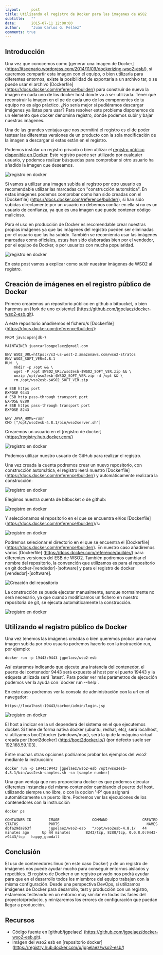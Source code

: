 ```yaml
---
layout:     post
title: Utilizando el registro de Docker para las imagenes de WSO2
subtitle:   ""
date:       2015-07-11 12:00:00
author:     "Juan Carlos G. Peláez"
comments: true
---
```


## Introducción

Una vez que conocemos como [generar una imagen de Docker] (https://itscenario.wordpress.com/2014/11/09/dockerizing-wso2-esb/), si queremos compartir esta imagen con el equipo, o bien utilizarla para diferentes entornos, existe la posibilidad de exportarla a un archivo tar, o se puede usar el archivo [Dockerfile] (https://docs.docker.com/reference/builder/) para construir de nuevo la imagen en cada uno de los docker host donde va a ser utilizada. 
Tener que reconstruir la imagen en el pc de cada uno de los componentes de tu equipo no es algo práctico. ¿No sería mejor si pudiéramos descargar imágenes ya listas para usar? Para resolver este problema disponemos de un elemento que docker denomina registro, donde podemos subir y bajar nuestras imágenes.

Una de las grandes ventajas que nos permitirá el registro es el de poder testear las diferentes versiones de un producto con la sola modificación de la imagen a descargar si estas están en el registro.

Podemos instalar un registro privado o bien utilizar el [registro público disponible en Docker](https://registry.hub.docker.com/). Este registro puede ser utilizado por cualquier usuario, y podemos realizar búsquedas para comprobar si otro usuario ha añadido la imagen que deseamos.

![registro en docker](/media/wso2-in-docker-registry/search-docker-registry.png)

Si vamos a utilizar una imagen subida al registro por otro usuario es recomendable utilizar las marcadas con "construcción automática". En estas imágenes podemos comprobar como han sido creadas con el [Dockerfile] (https://docs.docker.com/reference/builder/), si han sido subidas directamente por un usuario no debemos confiar en ella si no es un usuario de confianza, ya que es una imagen que puede contener código malicioso.

Para el uso en producción de Docker es recomendable crear nuestras propias imágenes ya que las imágenes del registro pueden ser eliminadas por el usuario que las ha subido. También se recomienda usar las imágenes marcadas como oficiales, estas han sido elaboradas bien por el vendedor, por el equipo de Docker, o por usuarios con mucha popularidad.

![registro en docker](/media/wso2-in-docker-registry/docker-official-repo.png)

En este post vamos a explicar como subir nuestrar imágenes de WSO2 al registro.

## Creación de imágenes en el registro público de Docker

Primero crearemos un repositorio público en github o bitbucket, o bien haremos un [fork de uno existente] (https://github.com/jgpelaez/docker-wso2-esb.git).

A este repositorio añadiremos el fichero/s [Dockerfile] (https://docs.docker.com/reference/builder/):

```docker
FROM java:openjdk-7

MAINTAINER juancarlosgpelaez@gmail.com

ENV WSO2_URL=https://s3-us-west-2.amazonaws.com/wso2-stratos
ENV WSO2_SOFT_VER=4.8.1
RUN  \
	mkdir -p /opt && \
	wget -P /opt $WSO2_URL/wso2esb-$WSO2_SOFT_VER.zip && \
    unzip /opt/wso2esb-$WSO2_SOFT_VER.zip -d /opt && \
    rm /opt/wso2esb-$WSO2_SOFT_VER.zip

# ESB https port
EXPOSE 9443
# ESB http pass-through transport port
EXPOSE 8280
# ESB https pass-through transport port
EXPOSE 8243

ENV JAVA_HOME=/usr
CMD ["/opt/wso2esb-4.8.1/bin/wso2server.sh"]
```

Crearemos un usuario en el [registro de docker] (https://registry.hub.docker.com/)

![registro en docker](/media/wso2-in-docker-registry/docker-registry-signup.png)


Podemos utilizar nuestro usuario de GitHub para realizar el registro.

Una vez creada la cuenta podremos crear un nuevo repositorio, con construcción automática, el registro leerá nuestro [Dockerfile] (https://docs.docker.com/reference/builder/) y automáticamente realizará la construcción:

![registro en docker](/media/wso2-in-docker-registry/docker-registry-repositories.png)

Elegimos nuestra cuenta de bitbucket o de github:

![registro en docker](/media/wso2-in-docker-registry/docker-registry-git-source.png)

Y seleccionamos el repositorio en el que se encuentra el/los [Dockerfile] (https://docs.docker.com/reference/builder/)/s:

![registro en docker](/media/wso2-in-docker-registry/docker-registry-git-source-repository.png)

Podremos selecionar el directorio en el que se encuentra el [Dockerfile] (https://docs.docker.com/reference/builder/). En nuestro caso añadiremos varios [Dockerfile] (https://docs.docker.com/reference/builder/) para diferentes versiones del ESB de WSO2. 
También podremos cambiar el nombre del repositorio, la convención que utilizamos es para el repositorio en git docker-[vendedor]-[software] y para el registro de docker [vendedor]-[software].

![Creación del repositorio](/media/wso2-in-docker-registry/docker-registry-repository-creation.png)

La construcción se puede ejecutar manualmente, aunque normalmente no será necesario, ya que cuando modificamos un fichero en nuestro repositoria de git, se ejecuta automáticamente la construcción.

![registro en docker](/media/wso2-in-docker-registry/docker-registry-repository-build-details.png)

## Utilizando el registro público de Docker

Una vez tenemos las imágenes creadas o bien queremos probar una nueva imagen subida por otro usuario podremos hacerlo con la instrucción run, por ejemplo:

```
docker run -p 19443:9443 jgpelaez/wso2-esb
```

Así estaremos indicando que ejecute una instancia del contenedor, el puerto del contenedor 9443 será expuesto al host por el puerto 19443 y la etiqueta utilizada será ´latest´. Para poder ver más parámetros de ejecución podemos ver la ayuda con ´docker run --help´.

En este caso podremos ver la consola de administración con la url en el navegador:

```
https://localhost:19443/carbon/admin/login.jsp
```

![registro en docker](/media/wso2-in-docker-registry/docker-wso2-esb-admin.png)

El host a indicar en la url dependerá del sistema en el que ejecutemos docker. Si tiene de forma nativa docker (ubuntu, redhat, etc), será localhost, si utilizamos boot2docker (windows/mac), será la ip de la máquina virtual creada por [boot2docker] (http://boot2docker.io/) (por defecto suele ser 192.168.59.103).

Entre muchas otras opciones podriamos probar los ejemplos del wso2 mediante la instrucción:

```
docker run -p 19443:9443 jgpelaez/wso2-esb /opt/wso2esb-4.8.1/bin/wso2esb-samples.sh -sn [sample number]
```

Una gran ventaja que nos proporciona docker es que podemos ejecutar diferentes instancias del mismo contenedor cambiando el puerto del host, utilizando siempre uno libre, o con la opcion '-P' que asignará automáticamente un puerto libre. Podremos ver las ejecuciones de los contenedores con la instrucción 

```
docker ps
```

```
CONTAINER ID        IMAGE               COMMAND                CREATED             STATUS              PORTS                                        NAMES
dbfa29da863f        jgpelaez/wso2-esb   "/opt/wso2esb-4.8.1/   44 minutes ago      Up 44 minutes       8243/tcp, 8280/tcp, 0.0.0.0:9443->9443/tcp   happy_goodall      
```	

## Conclusión

El uso de contenedores linux (en este caso Docker) y de un registro de imágenes nos puede ayudar mucho para conseguir entornos aislados y repetibles. 
El registro de Docker o un registro privado nos podrá ayudar para que en el desarrollo todos los miembros del equipo trabajen con la misma configuración.
Desde una perspectiva DevOps, si utilizamos imágenes de Docker para desarrollo, test y producción con un registro, estaremos testeando en un entorno muy similar en todas las fases del proyecto/producto, y minizaremos los errores de configuración que puedan llegar a producción.


## Recursos

- Código fuente en [github/jgpelaez] (https://github.com/jgpelaez/docker-wso2-esb.git).
-  Imágen del wso2 esb en [repositorio docker] (https://registry.hub.docker.com/u/jgpelaez/wso2-esb/) 
